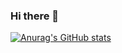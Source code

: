 ### Hi there 👋

[![Anurag's GitHub stats](https://github-readme-stats.vercel.app/api?username=Florian-Karl-W)](https://github.com/Florian-Karl-W/github-readme-stats)

<!--
**Florian-Karl-W/Florian-Karl-W** is a ✨ _special_ ✨ repository because its `README.md` (this file) appears on your GitHub profile.

Here are some ideas to get you started:

- 🔭 I’m currently working on ...
- 🌱 I’m currently learning ...
- 👯 I’m looking to collaborate on ...
- 🤔 I’m looking for help with ...
- 💬 Ask me about ...
- 📫 How to reach me: ...
- 😄 Pronouns: ...
- ⚡ Fun fact: ...
-->
